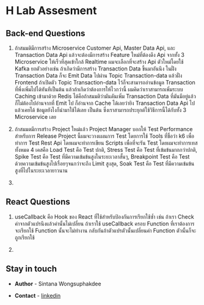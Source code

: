 # H Lab Assesment

## Back-end Questions

1. ถ้าสมมติมีการสร้าง Microservice Customer Api, Master Data Api,
   และ Transaction Data Api แล้วจะต้องมีการสร้าง Feature ใหม่ที่ต้องดึง Api จากทั้ง 3 Microservice ให้เร็วที่สุดเข้าใกล้ Realtime ผมจะเลือกที่จะสร้าง Api ตัวใหม่โดยใช้ Kafka ยกตัวอย่างเช่น ถ้าเกิดว่ามีการสร้าง Transaction Data ขึ้นมาอันนึง ในฝั่ง Transaction Data ก็จะ Emit Data ไปผ่าน Topic Transaction-data แล้วฝั่ง Frontend ถ้าเปิดตัว Topic Transaction-data ไว้ก็จะสามารถอ่านข้อมูล Transaction ที่พึ่งเพิ่มไปได้ทันทีเป็นต้น แล้วถ้าเกิดว่าต้องการให้ไวกว่านี้ ผมคิดว่าเราสามารถเพิ่มระบบ Caching เข้ามาด้วย Redis ได้คือถ้าสมมติว่ามันดันเพิ่ม Transaction Data ที่มันมีอยู่แล้ว ก็ไม่ต้องไปอ่านจากที่ Emit ไป ก็อ่านจาก Cache ได้เลยว่ายิง Transaction Data Api ไปแล้วเคยได้ ข้อมูลยังไงก็นำมาใช้ได้เลย เป็นต้น ซึ่งเราสามารถประยุกต์ใช้วิธีการนี้ได้กับทั้ง 3 Microservice เลย

2. ถ้าสมมตมีการสร้าง Project ใหม่แล้ว Project Manager บอกให้ Test Performance สำหรับการ Release Project นี้ผมจะวางแผนการ Test โดยการใช้ Tools ที่ชื่อว่า k6 เพื่อทำการ Test Rest Api โดยผมจะทำการเขียน Scripts เพื่อที่จะรัน Test โดยผมจะทำการเทสทั้งหมด 4 เคสคือ Load Test คือ Test ปกติ, Stress Test คือ Test ที่เข้มข้นมากกว่าปกติ, Spike Test คือ Test ที่มีความเข้มข้นสูงในระยะเวลาสั้นๆ, Breakpoint Test คือ Test ด้วยความเข้มข้นสูงไปเรื่อยๆจนกว่าจะถึง Limit สูงสุด, Soak Test คือ Test ที่มีความเข้มข้นสูงที่ไปในระยะเวลายาวนาน

3.

## React Questions

1. useCallback คือ Hook ของ React ที่ใช้สำหรับป้องกันการเรียกใช้ซ้ำ เช่น ถ้าเรา Check ค่าจากตัวแปรนึงแล้วค่านั้นไม่เปลี่ยน ถ้าเราใช้ useCallback ครอบ Function ที่เราต้องการจะเรียกใช้ Function นั้นจะไม่ทำงาน กลับกันถ้าตัวแปรตัวนั้นเปลี่ยนค่า Function ตัวนั้นก็จะถูกเรียกใช้

2.

## Stay in touch

- <b>Author</b> - Sintana Wongsuphakdee

- <b>Contact</b> - [linkedin](https://www.linkedin.com/in/sintana-wongsuphakdee-1543741ab/)
